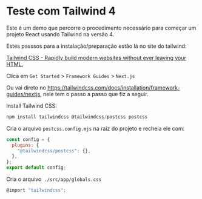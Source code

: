 # Teste com Tailwind 4

Este é um demo que percorre o procedimento necessário para começar um projeto React usando Tailwind na versão 4.


Estes passsos para a instalação/preparação estão lá no site do tailwind:

[Tailwind CSS - Rapidly build modern websites without ever leaving your HTML.](https://tailwindcss.com/)

Clica em `Get Started` > `Framework Guides` > `Next.js` 

Ou vai direto no https://tailwindcss.com/docs/installation/framework-guides/nextjs, nele tem o passo a passo que fiz a seguir.

Install Tailwind CSS:

```jsx
npm install tailwindcss @tailwindcss/postcss postcss
```

Cria o arquivo `postcss.config.mjs` na raiz do projeto e recheia ele com:

```jsx
const config = {
  plugins: {
    "@tailwindcss/postcss": {},
  },
};
export default config;
```

Cria o arquivo  `./src/app/globals.css`

```jsx
@import "tailwindcss";
```